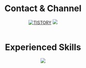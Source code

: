 <h1 align=center>Contact & Channel</h1>
<div align=center>
  <a href="https://odhok.tistory.com" target="_blank"><img alt="TISTORY" src ="https://img.shields.io/badge/Tistory-white.svg?&style=for-the-badge"/></a>
  <a href="mailto:ssuny303@gmail.com"><img src="https://img.shields.io/badge/Gmail-EA4335?style=for-the-badge&logo=Gmail&logoColor=white"/></a>
</div>
<br>

<h1 align=center>Experienced Skills</h1>
<div align=center>
  <img src="https://img.shields.io/badge/JavaScript-F7DF1E?style=for-the-badge&logo=JavaScript&logoColor=white"/>
</div>
